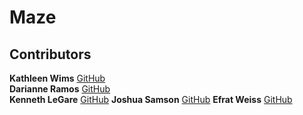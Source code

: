 # Maze

## Contributors
**Kathleen Wims** [GitHub](https://github.com/bewimsical)  
**Darianne Ramos** [GitHub](https://github.com/darianne123)  
**Kenneth LeGare** [GitHub](https://github.com/DataHiveMind)
**Joshua Samson** [GitHub](https://github.com/jsams909)
**Efrat Weiss** [GitHub](https://github.com/Wieefi)
